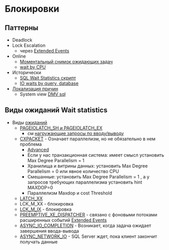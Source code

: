 # Блокировки

## Паттерны

- Deadlock
- Lock Escalation
  - через [Extended Events](mssql.extended.events.md)
- Online
  - [Моментальный снимок ожидающих задач](https://www.sqlskills.com/blogs/paul/updated-sys-dm_os_waiting_tasks-script-to-correctly-parse-nodeid/)
  - [wait by CPU](https://docs.microsoft.com/ru-ru/archive/msdn-magazine/2008/january/sql-server-uncover-hidden-data-to-optimize-application-performance)
- Исторически
  - [SQL Wait Statistics скрипт](https://blog.sqlauthority.com/2021/03/08/sql-server-wait-stats-collection-scripts-updated-march-2021/?amp)
  - [IO waits by query, database](https://docs.microsoft.com/ru-ru/archive/msdn-magazine/2008/january/sql-server-uncover-hidden-data-to-optimize-application-performance)
- [Локализация причин](https://www.google.ru/amp/s/blog.sqlauthority.com/2011/02/01/sql-server-wait-stats-wait-types-wait-queues-day-0-of-28-2/)
  - System view [DMV sql](http://www.sqlskills.com/blogs/paul/wait-statistics-or-please-tell-me-where-it-hurts/) 

## Виды ожиданий Wait statistics

- Виды [ожиданий](https://msdn.microsoft.com/ru-ru/library/ms179984.aspx)  
  - [PAGEIOLATCH_SH и PAGEIOLATCH_EX](https://blog.sqlauthority.com/2011/02/09/sql-server-pageiolatch_dt-pageiolatch_ex-pageiolatch_kp-pageiolatch_sh-pageiolatch_up-wait-type-day-9-of-28/)
    - см [нагружающие запросы по вводу/выводу](https://msdn.microsoft.com/ru-ru/magazine/cc135978.aspx)
  - [CXPACKET](https://blog.sqlauthority.com/2011/02/06/sql-server-cxpacket-parallelism-usual-solution-wait-type-day-6-of-28/) - Означает параллелизм, но не обязательно в нем проблема
    - [Advanced](https://blog.sqlauthority.com/2011/02/07/sql-server-cxpacket-parallelism-advanced-solution-wait-type-day-7-of-28/?amp)
    - Если у нас транзакционная система: имеет смысл установить Max Degree Parallelism = 1
    - Хранилища и витрины данных: установить Max Degree Parallelism = 0 или явное количество CPU
    - Смешанные: установить Max Degree Parallelism = 1 , a y запросов требующих параллелизма установить hint MAXDOP=0
    - Параллелизм Maxdop и cost Threshold
  - [LATCH_XX](http://www.sqlskills.com/blogs/paul/wait-statistics-or-please-tell-me-where-it-hurts/)
  - LCK_M_XX - блокировка
  - [LCK_M_IX](https://www.sqlskills.com/help/waits/LCK_M_IX/) - блокировка
  - [PREEMPTIVE_XE_DISPATCHER](https://blog.sqlauthority.com/2011/02/19/sql-server-preemptive-and-non-preemptive-wait-type-day-19-of-28/) - связано с фоновыми потоками расширенных событий [Extended Events](mssql.extended.events.md)
  - [ASYNC_IO_COMPLETION](https://www.sqlskills.com/help/waits/ASYNC_IO_COMPLETION/) - Возникает, когда задача ожидает завершения ввода-вывода
  - [ASYNC_NETWORK_IO](https://habr.com/ru/articles/216309/) - SQL Server ждет, пока клиент закончит получать данные
